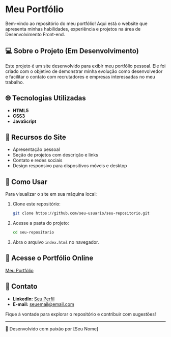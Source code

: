 # Meu Portfólio

Bem-vindo ao repositório do meu portfólio! Aqui está o website que apresenta minhas habilidades, experiência e projetos na área de Desenvolvimento Front-end.

## 💻 Sobre o Projeto (Em Desenvolvimento)
Este projeto é um site desenvolvido para exibir meu portfólio pessoal. Ele foi criado com o objetivo de demonstrar minha evolução como desenvolvedor e facilitar o contato com recrutadores e empresas interessadas no meu trabalho.

## 🌐 Tecnologias Utilizadas
- **HTML5**
- **CSS3**
- **JavaScript**

## 🌟 Recursos do Site
- Apresentação pessoal
- Seção de projetos com descrição e links
- Contato e redes sociais
- Design responsivo para dispositivos móveis e desktop

## 📝 Como Usar
Para visualizar o site em sua máquina local:
1. Clone este repositório:
   ```bash
   git clone https://github.com/seu-usuario/seu-repositorio.git
   ```
2. Acesse a pasta do projeto:
   ```bash
   cd seu-repositorio
   ```
3. Abra o arquivo `index.html` no navegador.

## 🔗 Acesse o Portfólio Online
[Meu Portfólio](https://seu-site.com)

## 👤 Contato
- **LinkedIn:** [Seu Perfil](https://www.linkedin.com/in/seu-perfil/)
- **E-mail:** seuemail@email.com

Fique à vontade para explorar o repositório e contribuir com sugestões!

---

🎨 Desenvolvido com paixão por [Seu Nome]


